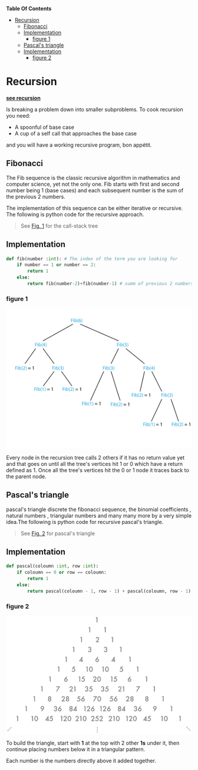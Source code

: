 **Table Of Contents**
<!-- TOC -->

- [Recursion](#recursion)
    - [Fibonacci](#fibonacci)
    - [Implementation](#implementation)
        - [figure 1](#figure-1)
    - [Pascal's triangle](#pascals-triangle)
    - [Implementation](#implementation-1)
        - [figure 2](#figure-2)

<!-- /TOC -->

# Recursion
__[see recursion](#Recursion)__

Is breaking a problem down into smaller subproblems.
To cook recursion you need:
+ A spoonful of base case
+ A cup of a self call that approaches the base case

and you will have a working recursive program, bon appétit.

## Fibonacci

The Fib sequence is the classic recursive algorithm in mathematics and computer science, yet not the only one. Fib starts with first and second number being 1 (base cases) and each subsequent number is the sum of the previous 2 numbers.

The implementation of this sequence can be either iterative or recursive. The following is python code for the recursive approach.
> See [Fig. 1](###figure-1) for the call-stack tree
## Implementation
```python
def fib(number :int): # The index of the term you are looking for
    if number == 1 or number == 2:
        return 1
    else:
        return fib(number-2)+fib(number-1) # summ of previous 2 numbers
```

### figure 1
![](Images/img7.png)

Every node in the recursion tree calls 2 others if it has no return value yet and that goes on until all the tree's vertices hit 1 or 0 which have a return defined as 1. Once all the tree's vertices hit the 0 or 1 node it traces back to the parent node.

## Pascal's triangle

pascal's triangle discrete the fibonacci sequence, the binomial coefficients , natural numbers , triangular numbers and many many more by a very simple idea.The following is python code for recursive pascal's triangle.
> See [Fig. 2](###figure-2) for pascal's triangle

## Implementation
```Python
def pascal(coloumn :int, row :int):
    if coloumn == 0 or row == coloumn:
        return 1
    else:
        return pascal(coloumn - 1, row - 1) + pascal(coloumn, row - 1)
```

### figure 2
![](Images/img8.png)

To build the triangle, start with **1** at the top with 2 other **1𝘀** under it, then continue placing numbers below it in a triangular pattern.

Each number is the numbers directly above it added together.
